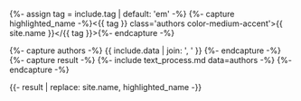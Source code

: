 
{%- assign tag = include.tag | default: 'em' -%}
{%- capture highlighted_name -%}<{{ tag }} class='authors color-medium-accent'>{{ site.name }}</{{ tag }}>{%- endcapture -%}

{%- capture authors -%}
  {{ include.data | join: ',&nbsp;' }}
{%- endcapture -%}
{%- capture result -%}
  {%- include text_process.md data=authors -%}
{%- endcapture -%}
<!-- {{ authors}} -->
{{- result | replace: site.name, highlighted_name -}}